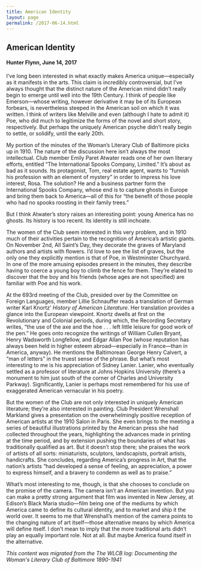 ```yaml
---
title: American Identity
layout: page
permalink: /2017-06-14.html
---
```


## American Identity
#### Hunter Flynn, June 14, 2017

I’ve long been interested in what exactly makes America unique—especially as it manifests in the arts. This claim is incredibly controversial, but I’ve always thought that the distinct nature of the American mind didn’t really begin to emerge until well into the 19th Century. I think of people like Emerson—whose writing, however derivative it may be of its European forbears, is nevertheless steeped in the American soil on which it was written. I think of writers like Melville and even (although I hate to admit it) Poe, who did much to legitimize the forms of the novel and short story, respectively. But perhaps the uniquely American psyche didn’t really begin to settle, or solidify, until the early 20th.

My portion of the minutes of the Woman’s Literary Club of Baltimore picks up in 1910. The nature of the discussion here isn’t always the most intellectual. Club member Emily Paret Atwater reads one of her own literary efforts, entitled “The International Spooks Company, Limited.” It’s about as bad as it sounds. Its protagonist, Tom, real estate agent, wants to “furnish his profession with an element of mystery” in order to impress his love interest, Rosa. The solution? He and a business partner form the International Spooks Company, whose end is to capture ghosts in Europe and bring them back to America—all of this for “the benefit of those people who had no spooks roosting in their family trees.”

But I think Atwater’s story raises an interesting point: young America has no ghosts. Its history is too recent. Its identity is still inchoate.

The women of the Club seem interested in this very problem, and in 1910 much of their activities pertain to the recognition of America’s artistic giants. On November 2nd, All Saint’s Day, they decorate the graves of Maryland authors and artists with flowers. I’d love to see the list of graves, but the only one they explicitly mention is that of Poe, in Westminster Churchyard. In one of the more amusing episodes present in the minutes, they describe having to coerce a young boy to climb the fence for them. They’re elated to discover that the boy and his friends (whose ages are not specified) are familiar with Poe and his work.

At the 693rd meeting of the Club, presided over by the Committee on Foreign Languages, member Lillie Schnauffer reads a translation of German writer Karl Knortz’ *History of American Literature*. Her translation provides a glance into the European viewpoint. Knortz dwells at first on the Revolutionary and Colonial periods, during which, the Recording Secretary writes, “the use of the axe and the hoe . . . left little leisure for good work of the pen.” He goes onto recognize the writings of William Cullen Bryant, Henry Wadsworth Longfellow, and Edgar Allan Poe (whose reputation has always been held in higher esteem abroad—especially in France—than in America, anyway). He mentions the Baltimorean George Henry Calvert, a “man of letters” in the truest sense of the phrase. But what’s most interesting to me is his appreciation of Sidney Lanier. Lanier, who eventually settled as a professor of literature at Johns Hopkins University (there’s a monument to him just south of the corner of Charles and University Parkway). Significantly, Lanier is perhaps most remembered for his use of exaggerated American vernacular in his poetry.

But the women of the Club are not only interested in uniquely American literature; they’re also interested in painting. Club President Wrenshall Markland gives a presentation on the overwhelmingly positive reception of American artists at the 1910 Salon in Paris. She even brings to the meeting a series of beautiful illustrations printed by the American press she had collected throughout the years, highlighting the advances made in printing at the time period, and by extension pushing the boundaries of what has traditionally qualified as art. But it doesn’t stop there; she praises the work of artists of all sorts: miniaturists, sculptors, landscapists, portrait artists, handicrafts. She concludes, regarding America’s progress in Art, that the nation’s artists “had developed a sense of feeling, an appreciation, a power to express himself, and a bravery to condemn as well as to praise.”

What’s most interesting to me, though, is that she chooses to conclude on the promise of the camera. The camera isn’t an American invention. But you can make a pretty strong argument that film was invented in New Jersey, at Edison’s Black Maria studio—film being one of the mediums by which America came to define its cultural identity, and to market and ship it the world over. It seems to me that Wrenshall’s mention of the camera points to the changing nature of art itself—those alternative means by which America will define itself. I don’t mean to imply that the more traditional arts didn’t play an equally important role. Not at all. But maybe America found itself in the alternative.

*This content was migrated from the The WLCB log: Documenting the Woman's Literary Club of Baltimore 1890-1941*